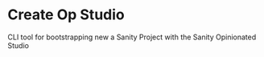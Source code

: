 # Create Op Studio

CLI tool for bootstrapping new a Sanity Project with the Sanity Opinionated Studio
